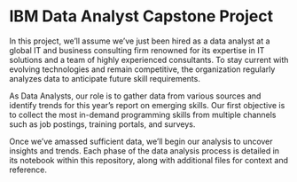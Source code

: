 # IBM Data Analyst Capstone Project

In this project, we’ll assume we’ve just been hired as a data analyst at a global IT and business consulting firm renowned for its expertise in IT solutions and a team of highly experienced consultants. 
To stay current with evolving technologies and remain competitive, the organization regularly analyzes data to anticipate future skill requirements.

As Data Analysts, our role is to gather data from various sources and identify trends for this year’s report on emerging skills. Our first objective is to collect the most in-demand programming skills from multiple channels such as job postings, training portals, and surveys.

Once we’ve amassed sufficient data, we’ll begin our analysis to uncover insights and trends. Each phase of the data analysis process is detailed in its notebook within this repository, along with additional files for context and reference.
